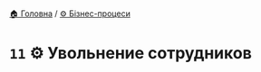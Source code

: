 ﻿[🏠 Головна](../../../README.MD) / [⚙️ Бізнес-процеси](../../README.MD) 

# `11` ⚙️ Увольнение сотрудников